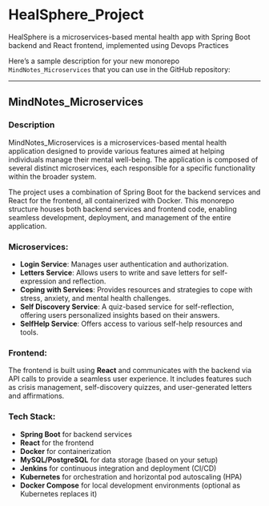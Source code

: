 # HealSphere_Project
HealSphere is a microservices-based mental health app with Spring Boot backend and React frontend, implemented using Devops Practices

Here’s a sample description for your new monorepo `MindNotes_Microservices` that you can use in the GitHub repository:

---

## **MindNotes_Microservices**

### **Description**

MindNotes_Microservices is a microservices-based mental health application designed to provide various features aimed at helping individuals manage their mental well-being. The application is composed of several distinct microservices, each responsible for a specific functionality within the broader system.

The project uses a combination of Spring Boot for the backend services and React for the frontend, all containerized with Docker. This monorepo structure houses both backend services and frontend code, enabling seamless development, deployment, and management of the entire application.

### **Microservices:**

- **Login Service**: Manages user authentication and authorization.
- **Letters Service**: Allows users to write and save letters for self-expression and reflection.
- **Coping with Services**: Provides resources and strategies to cope with stress, anxiety, and mental health challenges.
- **Self Discovery Service**: A quiz-based service for self-reflection, offering users personalized insights based on their answers.
- **SelfHelp Service**: Offers access to various self-help resources and tools.

### **Frontend:**
The frontend is built using **React** and communicates with the backend via API calls to provide a seamless user experience. It includes features such as crisis management, self-discovery quizzes, and user-generated letters and affirmations.

### **Tech Stack:**
- **Spring Boot** for backend services
- **React** for the frontend
- **Docker** for containerization
- **MySQL/PostgreSQL** for data storage (based on your setup)
- **Jenkins** for continuous integration and deployment (CI/CD)
- **Kubernetes** for orchestration and horizontal pod autoscaling (HPA)
- **Docker Compose** for local development environments (optional as Kubernetes replaces it)

